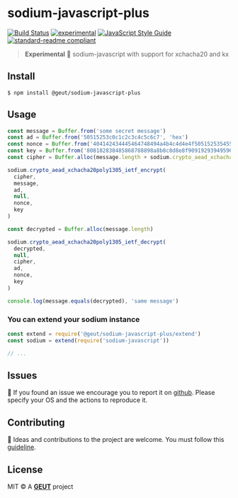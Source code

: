 # sodium-javascript-plus

[![Build Status](https://travis-ci.com/geut/sodium-javascript-plus.svg?branch=master)](https://travis-ci.com/geut/sodium-javascript-plus)
[![experimental](http://badges.github.io/stability-badges/dist/experimental.svg)](http://github.com/badges/stability-badges)
[![JavaScript Style Guide](https://img.shields.io/badge/code_style-standard-brightgreen.svg)](https://standardjs.com)
[![standard-readme compliant](https://img.shields.io/badge/readme%20style-standard-brightgreen.svg?style=flat-square)](https://github.com/RichardLitt/standard-readme)

> **Experimental** :microscope: sodium-javascript with support for xchacha20 and kx

## <a name="install"></a> Install

```
$ npm install @geut/sodium-javascript-plus
```

## <a name="usage"></a> Usage

```javascript
const message = Buffer.from('some secret message')
const ad = Buffer.from('50515253c0c1c2c3c4c5c6c7', 'hex')
const nonce = Buffer.from('404142434445464748494a4b4c4d4e4f5051525354555657', 'hex')
const key = Buffer.from('808182838485868788898a8b8c8d8e8f909192939495969798999a9b9c9d9e9f', 'hex')
const cipher = Buffer.alloc(message.length + sodium.crypto_aead_xchacha20poly1305_ietf_ABYTES)

sodium.crypto_aead_xchacha20poly1305_ietf_encrypt(
  cipher,
  message,
  ad,
  null,
  nonce,
  key
)

const decrypted = Buffer.alloc(message.length)

sodium.crypto_aead_xchacha20poly1305_ietf_decrypt(
  decrypted,
  null,
  cipher,
  ad,
  nonce,
  key
)

console.log(message.equals(decrypted), 'same message')
```

### You can extend your sodium instance

```javascript
const extend = require('@geut/sodium-javascript-plus/extend')
const sodium = extend(require('sodium-javascript'))

// ...
```

## <a name="issues"></a> Issues

:bug: If you found an issue we encourage you to report it on [github](https://github.com/geut/sodium-javascript-plus/issues). Please specify your OS and the actions to reproduce it.

## <a name="contribute"></a> Contributing

:busts_in_silhouette: Ideas and contributions to the project are welcome. You must follow this [guideline](https://github.com/geut/sodium-javascript-plus/blob/master/CONTRIBUTING.md).

## License

MIT © A [**GEUT**](http://geutstudio.com/) project
